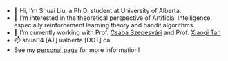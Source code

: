 - 👋 Hi, I’m Shuai Liu, a Ph.D. student at University of Alberta.
- 👀 I’m interested in the theoretical perspective of Artificial Intelligence, especially reinforcement learning theory and bandit algorithms.
- 🌱 I’m currently working with Prof. <a href="https://sites.ualberta.ca/~szepesva/">Csaba Szepesvári</a> and Prof. <a href="https://xiaoqitan.org/">Xiaoqi Tan</a>
- 📫 shuai14 [AT] ualberta [DOT] ca
- See my <a href="https://sLiu24k.github.io">personal page</a> for more information!

<!---
sLiu24k/sLiu24k is a ✨ special ✨ repository because its `README.md` (this file) appears on your GitHub profile.
You can click the Preview link to take a look at your changes.
--->
